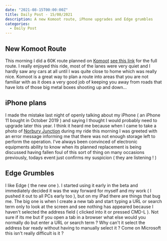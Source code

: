 ```yaml
---
date: "2021-08-15T00:00:00Z"
title: Daily Post - 15/08/2021
description: A new Komoot route, iPhone upgrades and Edge grumbles
categories:
  - Daily Post
---
```

## New Komoot Route
This morning I did a 60K route planned on [Komoot](https://www.komoot.com/) [see this link](https://www.komoot.com/tour/454744827?ref=itd) for the full route. I really enjoyed this ride, most of the lanes were very quiet and I hardly saw any cars at all until I was quite close to home which was really nice. Komoot is a great way to plan a route into areas that you are not familiar with as it does a very good job of keeping you away from roads that have lots of those big metal boxes shooting up and down...

## iPhone plans
I made the mistake last night of openly talking about my iPhone ( an iPhone 11 bought in October 2019 ) and saying I thought I would probably need to upgrade later this year. I think it heard me because when I came to take a photo of [Norbury Junction](https://en.m.wikipedia.org/wiki/Norbury_Junction) during my ride this morning I was greeted with an error message informing me that there was not enough storage left to perform the operation. I've always been convinced of electronic equipments ability to know when its planned replacement is being discussed having fallen foul of this sort of thing on many occasions previously, todays event just confirms my suspicion ( they are listening ! )

## Edge Grumbles
I like Edge ( the new one ). I started using it early in the beta and immediately decided it was the way forward for myself and my work ( I pushed it out to all PCs early too ), but on my iPad there are things that bug me. The big one is when I create a new tab and start typing a URL or search term only to look at the screen and see nothing has appeared because I haven't selected the address field ( clicked into it or pressed CMD-L ). Not sure if its me but if you open a tab in a browser what else would you normally do but enter a URL or search term ? Why can't it select the address bar ready without having to manually select it ? Come on Microsoft this isn't really difficult is it ?


